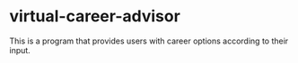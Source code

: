 # virtual-career-advisor

This is a program that provides users with career options according to their input.
